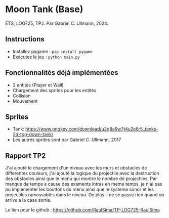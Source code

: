 # Moon Tank (Base)
ÉTS, LOG725, TP2. 
Par Gabriel C. Ullmann, 2024.

## Instructions
- Installez pygame : `pip install pygame`
- Exécutez le jeu : `python main.py`

## Fonctionnalités déjà implémentées
- 2 entités (Player et Wall)
- Chargement des sprites pour les entités
- Collision
- Mouvement

## Sprites
- Tank: https://www.pngkey.com/download/u2q8a9w7t4u2e6r5_tanks-2d-top-down-tank/
- Les autres sprites sont par Gabriel C. Ullmann, 2017


## Rapport TP2

J'ai ajouté le chargement d'un niveau avec les murs et obstacles de differentes couleurs, j'ai ajouté la logique du projectile avec la destruction des obstacles ainsi que le menu qui montre le nombre de projectiles. Par manque de temps a cause des examents intras en meme temps, je n'ai pas pu implementer les bouttons du menu ainsi que le systeme sonor et les projectiles ramassables dans le niveau. De plus il ne se passe rien quand on arrive a la case sortie.

Le lien pour le github : https://github.com/RaulSima/TP-LOG725-RaulSima